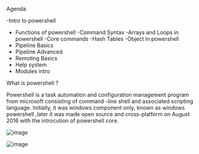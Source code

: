  Agenda

-Intro to powershell
- Functions of powershell
-Command Syntax 
-Arrays and Loops in powershell
-Core commands
-Hash Tables
-Object in powershell 
- Pipeline Basics
- Pipeline Advanced 
- Remoting Basics
- Help system 
- Modules intro


What is powershell ?

Powershell is a task automation and configuration management program from microsoft consisting of command -line shell and associated scripting language.
Initially, it was windows component only, known as  windows powershell ,later it was made open source and cross-platform on August 2016 with the introcution of powershell core.

![image](https://github.com/user-attachments/assets/d7506a97-cd81-4de9-abb9-47c7dce7f0ed)

![image](https://github.com/user-attachments/assets/798d1965-612b-43d3-afb8-ab658ed6cff4)


